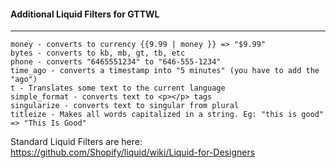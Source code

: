 #### Additional Liquid Filters for GTTWL
-----------------------------------

```
money - converts to currency {{9.99 | money }} => "$9.99"
bytes - converts to kb, mb, gt, tb, etc
phone - converts "6465551234" to "646-555-1234"
time_ago - converts a timestamp into "5 minutes" (you have to add the "ago")
t - Translates some text to the current language
simple_format - converts text to <p></p> tags
singularize - converts text to singular from plural
titleize - Makes all words capitalized in a string. Eg: "this is good" => "This Is Good"
```
Standard Liquid Filters are here: https://github.com/Shopify/liquid/wiki/Liquid-for-Designers
